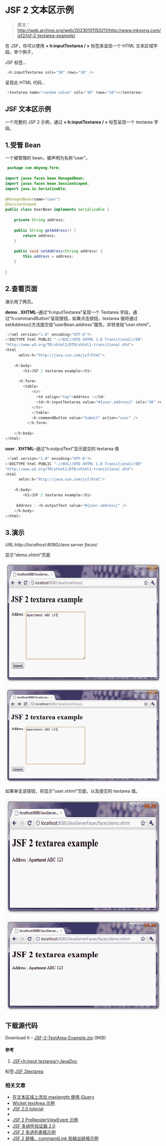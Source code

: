 # JSF 2 文本区示例

> 原文：<http://web.archive.org/web/20230101150211/http://www.mkyong.com/jsf2/jsf-2-textarea-example/>

在 JSF，你可以使用 **< h:inputTextarea / >** 标签来呈现一个 HTML 文本区域字段。举个例子，

JSF 标签…

```java
 <h:inputTextarea cols="30" rows="10" /> 
```

呈现此 HTML 代码…

```java
 <textarea name="random value" cols="30" rows="10"></textarea> 
```

## JSF 文本区示例

一个完整的 JSF 2 示例，通过 **< h:inputTextarea / >** 标签呈现一个 textarea 字段。

## 1.受管 Bean

一个被管理的 bean，被声明为名称“user”。

```java
 package com.mkyong.form;

import javax.faces.bean.ManagedBean;
import javax.faces.bean.SessionScoped;
import java.io.Serializable;

@ManagedBean(name="user")
@SessionScoped
public class UserBean implements Serializable {

	private String address;

	public String getAddress() {
		return address;
	}

	public void setAddress(String address) {
		this.address = address;
	}

} 
```

## 2.查看页面

演示用了两页。

**demo . XHTML**–通过“h:inputTextarea”呈现一个 Textarea 字段，通过“h:commandButton”呈现按钮，如果点击按钮，textarea 值将通过 setAddress()方法提交给“userBean.address”属性，并转发给“user.xhtml”。

```java
 <?xml version="1.0" encoding="UTF-8"?>
<!DOCTYPE html PUBLIC "-//W3C//DTD XHTML 1.0 Transitional//EN" 
"http://www.w3.org/TR/xhtml1/DTD/xhtml1-transitional.dtd">
<html    
      xmlns:h="http://java.sun.com/jsf/html">

    <h:body>
    	<h1>JSF 2 textarea example</h1>

	  <h:form>
		<table>
    		<tr>
    		  <td valign="top">Address :</td>
    		  <td><h:inputTextarea value="#{user.address}" cols="30" rows="10" /></td>
    		</tr> 
    		</table>
    		<h:commandButton value="Submit" action="user" />
    	  </h:form>

    </h:body>
</html> 
```

**user . XHTML**–通过“h:outputText”显示提交的 textarea 值

```java
 <?xml version="1.0" encoding="UTF-8"?>
<!DOCTYPE html PUBLIC "-//W3C//DTD XHTML 1.0 Transitional//EN" 
"http://www.w3.org/TR/xhtml1/DTD/xhtml1-transitional.dtd">
<html    
      xmlns:h="http://java.sun.com/jsf/html">

    <h:body>
    	<h1>JSF 2 textarea example</h1>

	 Address : <h:outputText value="#{user.address}" />
    </h:body>
</html> 
```

## 3.演示

*URL:http://localhost:8080/Java server faces/*

显示“demo.xhtml”页面

<noscript><img src="img/b7306b8491a174f3fb5c625e281e9e24.png" alt="jsf2-textarea-example-1" title="jsf2-textarea-example-1" width="640" height="390" data-original-src="http://web.archive.org/web/20201212022644im_/http://www.mkyong.com/wp-content/uploads/2010/09/jsf2-textarea-example-1.png"/></noscript>

![jsf2-textarea-example-1](img/58780a8a6fc6e87873af85e2f2bb382e.png "jsf2-textarea-example-1")

如果单击该按钮，将显示“user.xhtml”页面，以及提交的 textarea 值。

<noscript><img src="img/c24dcc56d4569137196c26571a984d59.png" alt="jsf2-textarea-example-2" title="jsf2-textarea-example-2" width="640" height="375" data-original-src="http://web.archive.org/web/20201212022644im_/http://www.mkyong.com/wp-content/uploads/2010/09/jsf2-textarea-example-2.png"/></noscript>

![jsf2-textarea-example-2](img/5e1d241c38ff2056fb68204e2b177aa6.png "jsf2-textarea-example-2")

## 下载源代码

Download It – [JSF-2-TextArea-Example.zip](http://web.archive.org/web/20201212022644/http://www.mkyong.com/wp-content/uploads/2010/09/JSF-2-TextArea-Example.zip) (9KB)

#### 参考

1.  [JSF<h:input textarea/>JavaDoc](http://web.archive.org/web/20201212022644/https://javaserverfaces.dev.java.net/nonav/docs/2.0/pdldocs/facelets/h/inputTextarea.html)

标签:[JSF 2](http://web.archive.org/web/20201212022644/https://mkyong.com/tag/jsf2/)[textarea](http://web.archive.org/web/20201212022644/https://mkyong.com/tag/textarea/)<input type="hidden" id="mkyong-current-postId" value="7140">

### 相关文章

*   [在文本区域上添加 maxlength 使用 jQuery](/web/20201212022644/https://www.mkyong.com/jquery/add-maxlength-on-textarea-using-jquery/)
*   [Wicket textArea 示例](/web/20201212022644/https://www.mkyong.com/wicket/wicket-textarea-example/)
*   [JSF 2.0 tutorial](/web/20201212022644/https://www.mkyong.com/tutorials/jsf-2-0-tutorials/)
*   [](/web/20201212022644/https://www.mkyong.com/struts/struts-htmltextarea-textarea-example/)
*   [JSF 2 PreRenderViewEvent 示例](/web/20201212022644/https://www.mkyong.com/jsf2/jsf-2-prerenderviewevent-example/)
*   [JSF 多组件验证器 2.0](/web/20201212022644/https://www.mkyong.com/jsf2/multi-components-validator-in-jsf-2-0/)
*   [JSF 2 多选列表框示例](/web/20201212022644/https://www.mkyong.com/jsf2/jsf-2-multiple-select-listbox-example/)
*   [JSF 2 链接、commandLink 和输出链接示例](/web/20201212022644/https://www.mkyong.com/jsf2/jsf-2-link-commandlink-and-outputlink-example/)